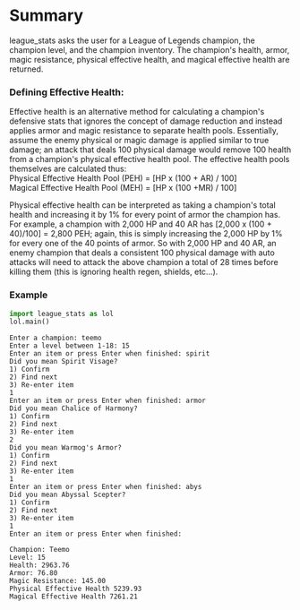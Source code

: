 
# Summary

league_stats asks the user for a League of Legends champion, the champion level, and the champion inventory. The champion's
health, armor, magic resistance, physical effective health, and magical effective health are returned.  

### Defining Effective Health:
Effective health is an alternative method for calculating a champion's defensive stats that ignores the concept of damage reduction and instead applies armor and magic resistance to separate health pools. Essentially, assume the enemy physical or magic damage is applied similar to true damage; an attack that deals 100 physical damage would remove 100 health from a champion's physical effective health pool. The effective health pools themselves are calculated thus:  
    Physical Effective Health Pool (PEH) = [HP x (100 + AR) / 100]  
    Magical Effective Health Pool (MEH) = [HP x (100 +MR) / 100]  
  
Physical effective health can be interpreted as taking a champion's total health and increasing it by 1% for every point of armor the champion has. For example, a champion with 2,000 HP and 40 AR has [2,000 x (100 + 40)/100] = 2,800 PEH; again, this is simply increasing the 2,000 HP by 1% for every one of the 40 points of armor. So with 2,000 HP and 40 AR, an enemy champion that deals a consistent 100 physical damage with auto attacks will need to attack the above champion a total of 28 times before killing them (this is ignoring health regen, shields, etc…). 

### Example


```python
import league_stats as lol
lol.main()
```

    Enter a champion: teemo
    Enter a level between 1-18: 15
    Enter an item or press Enter when finished: spirit
    Did you mean Spirit Visage? 
    1) Confirm  
    2) Find next  
    3) Re-enter item 
    1
    Enter an item or press Enter when finished: armor
    Did you mean Chalice of Harmony? 
    1) Confirm  
    2) Find next  
    3) Re-enter item 
    2
    Did you mean Warmog's Armor? 
    1) Confirm  
    2) Find next  
    3) Re-enter item 
    1
    Enter an item or press Enter when finished: abys
    Did you mean Abyssal Scepter? 
    1) Confirm  
    2) Find next  
    3) Re-enter item 
    1
    Enter an item or press Enter when finished: 
    
    Champion: Teemo 
    Level: 15 
    Health: 2963.76 
    Armor: 76.80 
    Magic Resistance: 145.00 
    Physical Effective Health 5239.93 
    Magical Effective Health 7261.21 
    
    
